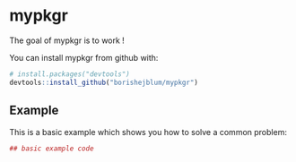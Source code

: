 
<!-- README.md is generated from README.Rmd. Please edit that file -->

# mypkgr

The goal of mypkgr is to work \!

You can install mypkgr from github with:

``` r
# install.packages("devtools")
devtools::install_github("borishejblum/mypkgr")
```

## Example

This is a basic example which shows you how to solve a common problem:

``` r
## basic example code
```
